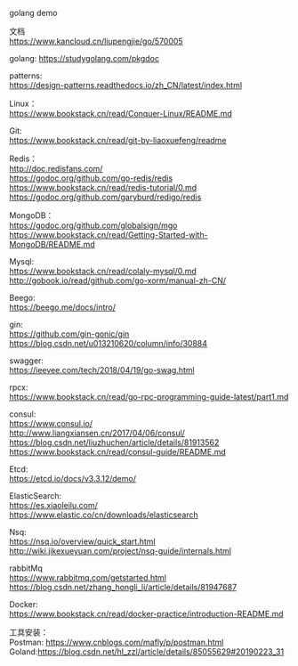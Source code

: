 
golang demo     

文档     
https://www.kancloud.cn/liupengjie/go/570005      


golang:
https://studygolang.com/pkgdoc     

patterns:             
https://design-patterns.readthedocs.io/zh_CN/latest/index.html      

Linux：     
https://www.bookstack.cn/read/Conquer-Linux/README.md      


Git:     
https://www.bookstack.cn/read/git-by-liaoxuefeng/readme     


Redis：    
http://doc.redisfans.com/     
https://godoc.org/github.com/go-redis/redis      
https://www.bookstack.cn/read/redis-tutorial/0.md      
https://godoc.org/github.com/garyburd/redigo/redis     


MongoDB：   
https://godoc.org/github.com/globalsign/mgo    
https://www.bookstack.cn/read/Getting-Started-with-MongoDB/README.md   


Mysql:      
https://www.bookstack.cn/read/colaly-mysql/0.md     
http://gobook.io/read/github.com/go-xorm/manual-zh-CN/       


Beego:           
https://beego.me/docs/intro/      


gin:   
https://github.com/gin-gonic/gin    
https://blog.csdn.net/u013210620/column/info/30884   


swagger:    
https://ieevee.com/tech/2018/04/19/go-swag.html     


rpcx:   
https://www.bookstack.cn/read/go-rpc-programming-guide-latest/part1.md      


consul:     
https://www.consul.io/    
http://www.liangxiansen.cn/2017/04/06/consul/    
https://blog.csdn.net/liuzhuchen/article/details/81913562    
https://www.bookstack.cn/read/consul-guide/README.md      

Etcd:    
https://etcd.io/docs/v3.3.12/demo/     


ElasticSearch:                 
https://es.xiaoleilu.com/     
https://www.elastic.co/cn/downloads/elasticsearch      

Nsq:     
https://nsq.io/overview/quick_start.html    
http://wiki.jikexueyuan.com/project/nsq-guide/internals.html      
 

rabbitMq   
https://www.rabbitmq.com/getstarted.html         
https://blog.csdn.net/zhang_hongli_li/article/details/81947687     


Docker:     
https://www.bookstack.cn/read/docker-practice/introduction-README.md     



工具安装：      
Postman: https://www.cnblogs.com/mafly/p/postman.html      
Goland:https://blog.csdn.net/hl_zzl/article/details/85055629#20190223_31                
       
